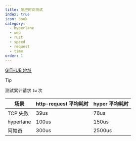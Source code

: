 ```yaml
---
title: 响应时间测试
index: true
icon: book
category:
  - hyperlane
  - web
  - rust
  - speed
  - request
  - time
order: 1
---
```


[GITHUB 地址](https://github.com/ltpp-universe/test-request)

> [!tip]
> 测试累计请求 `1w` 次

| 场景      | http-request 平均耗时 | hyper 平均耗时 |
| --------- | --------------------- | -------------- |
| TCP 失败  | 39us                  | 78us           |
| hyperlane | 100us                 | 150us          |
| 阿帕奇    | 300us                 | 2500us         |

<Bottom />
